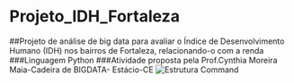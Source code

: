 # Projeto_IDH_Fortaleza
##Projeto de análise de big data para avaliar o Índice de Desenvolvimento Humano (IDH) nos bairros de Fortaleza, relacionando-o com a renda
###Linguagem Python
###Atividade proposta pela Prof.Cynthia Moreira Maia-Cadeira de BIGDATA- Estácio-CE
![Estrutura Command]()

